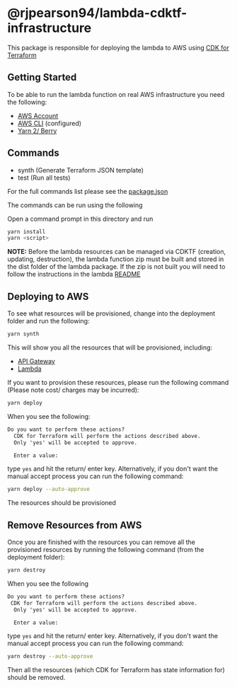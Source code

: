 # @rjpearson94/lambda-cdktf-infrastructure

This package is responsible for deploying the lambda to AWS using [CDK for Terraform](https://github.com/hashicorp/terraform-cdk)

## Getting Started

To be able to run the lambda function on real AWS infrastructure you need the following:

- [AWS Account](https://aws.amazon.com/)
- [AWS CLI](https://aws.amazon.com/cli/) (configured)
- [Yarn 2/ Berry](https://yarnpkg.com/)

## Commands

- synth (Generate Terraform JSON template)
- test (Run all tests)

For the full commands list please see the [package.json](./package.json)

The commands can be run using the following

Open a command prompt in this directory and run

```sh
yarn install
yarn <script>
```

**NOTE:** Before the lambda resources can be managed via CDKTF (creation, updating, destruction), the lambda function zip must be built and stored in the dist folder of the lambda package. If the zip is not built you will need to follow the instructions in the lambda [README](../../README.md)

## Deploying to AWS

To see what resources will be provisioned, change into the deployment folder and run the following:

```bash
yarn synth
```

This will show you all the resources that will be provisioned, including:

- [API Gateway](https://aws.amazon.com/api-gateway/)
- [Lambda](https://aws.amazon.com/lambda/)

If you want to provision these resources, please run the following command (Please note cost/ charges may be incurred):

```bash
yarn deploy
```

When you see the following:

```txt
Do you want to perform these actions?
  CDK for Terraform will perform the actions described above.
  Only 'yes' will be accepted to approve.

  Enter a value:
```

type `yes` and hit the return/ enter key. Alternatively, if you don't want the manual accept process you can run the following command:

```bash
yarn deploy --auto-approve
```

The resources should be provisioned

## Remove Resources from AWS

Once you are finished with the resources you can remove all the provisioned resources by running the following command (from the deployment folder):

```bash
yarn destroy
```

When you see the following

```txt
Do you want to perform these actions?
 CDK for Terraform will perform the actions described above.
  Only 'yes' will be accepted to approve.

  Enter a value:
```

type `yes` and hit the return/ enter key. Alternatively, if you don't want the manual accept process you can run the following command:

```bash
yarn destroy --auto-approve
```

Then all the resources (which CDK for Terraform has state information for) should be removed.
